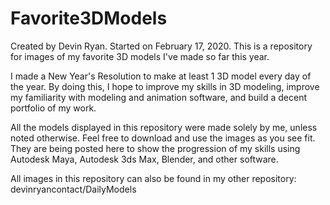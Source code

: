 # Favorite3DModels
Created by Devin Ryan. Started on February 17, 2020.
This is a repository for images of my favorite 3D models I've made so far this year.

I made a New Year's Resolution to make at least 1 3D model every day of the year. By doing this, I hope to improve my skills in 3D modeling, improve my familiarity with modeling and animation software, and build a decent portfolio of my work.

All the models displayed in this repository were made solely by me, unless noted otherwise. Feel free to download and use the images as you see fit. They are being posted here to show the progression of my skills using Autodesk Maya, Autodesk 3ds Max, Blender, and other software.

All images in this repository can also be found in my other repository: devinryancontact/DailyModels
